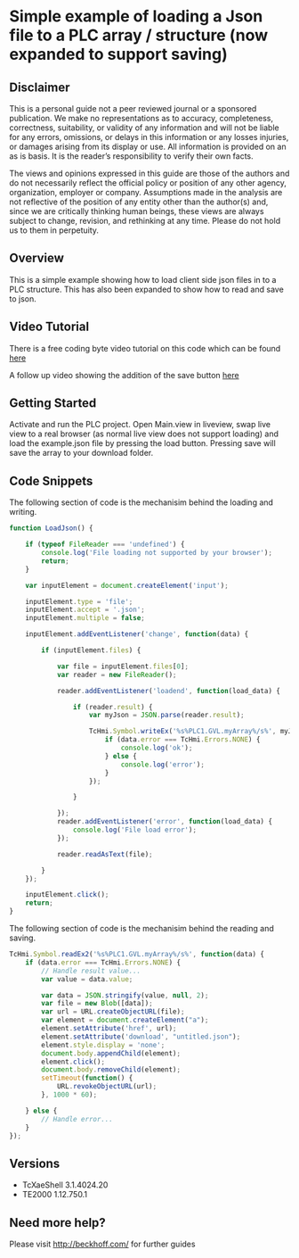 # Simple example of loading a Json file to a PLC array / structure (now expanded to support saving)

## Disclaimer
This is a personal guide not a peer reviewed journal or a sponsored publication. We make
no representations as to accuracy, completeness, correctness, suitability, or validity of any
information and will not be liable for any errors, omissions, or delays in this information or any
losses injuries, or damages arising from its display or use. All information is provided on an as
is basis. It is the reader’s responsibility to verify their own facts.

The views and opinions expressed in this guide are those of the authors and do not
necessarily reflect the official policy or position of any other agency, organization, employer or
company. Assumptions made in the analysis are not reflective of the position of any entity
other than the author(s) and, since we are critically thinking human beings, these views are
always subject to change, revision, and rethinking at any time. Please do not hold us to them
in perpetuity.

## Overview 
This is a simple example showing how to load client side json files in to a PLC structure.  This has also been expanded to show how to read and save to json. 

## Video Tutorial
There is a free coding byte video tutorial on this code which can be found [here](https://beckhoff-au.teachable.com/courses/coding-bytes-twincat-hmi/lectures/35610771)

A follow up video showing the addition of the save button
[here](https://beckhoff-au.teachable.com/courses/coding-bytes-twincat-hmi/lectures/35875225)

## Getting Started
Activate and run the PLC project.  Open Main.view in liveview, swap live view to a real browser (as normal live view does not support loading) and load the example.json file by pressing the load button.  Pressing save will save the array to your download folder.

## Code Snippets
The following section of code is the mechanisim behind the loading and writing. 

```javascript
function LoadJson() {

    if (typeof FileReader === 'undefined') {
        console.log('File loading not supported by your browser');
        return;
    }

    var inputElement = document.createElement('input');

    inputElement.type = 'file';
    inputElement.accept = '.json';
    inputElement.multiple = false;

    inputElement.addEventListener('change', function(data) {

        if (inputElement.files) {

            var file = inputElement.files[0];
            var reader = new FileReader();

            reader.addEventListener('loadend', function(load_data) {

                if (reader.result) {
                    var myJson = JSON.parse(reader.result);

                    TcHmi.Symbol.writeEx('%s%PLC1.GVL.myArray%/s%', myJson, function(data) {
                        if (data.error === TcHmi.Errors.NONE) {
                            console.log('ok');
                        } else {
                            console.log('error');
                        }
                    });

                }

            });
            reader.addEventListener('error', function(load_data) {
                console.log('File load error');
            });

            reader.readAsText(file);

        }
    });

    inputElement.click();
    return;
}
```
The following section of code is the mechanisim behind the reading and saving. 
```javascript
TcHmi.Symbol.readEx2('%s%PLC1.GVL.myArray%/s%', function(data) {
    if (data.error === TcHmi.Errors.NONE) {
        // Handle result value... 
        var value = data.value;

        var data = JSON.stringify(value, null, 2);
        var file = new Blob([data]);
        var url = URL.createObjectURL(file);
        var element = document.createElement("a");
        element.setAttribute('href', url);
        element.setAttribute('download', "untitled.json");
        element.style.display = 'none';
        document.body.appendChild(element);
        element.click();
        document.body.removeChild(element);
        setTimeout(function() {
            URL.revokeObjectURL(url);
        }, 1000 * 60);

    } else {
        // Handle error... 
    }
});
```

## Versions
* TcXaeShell 3.1.4024.20
* TE2000 1.12.750.1

## Need more help?
Please visit http://beckhoff.com/ for further guides
